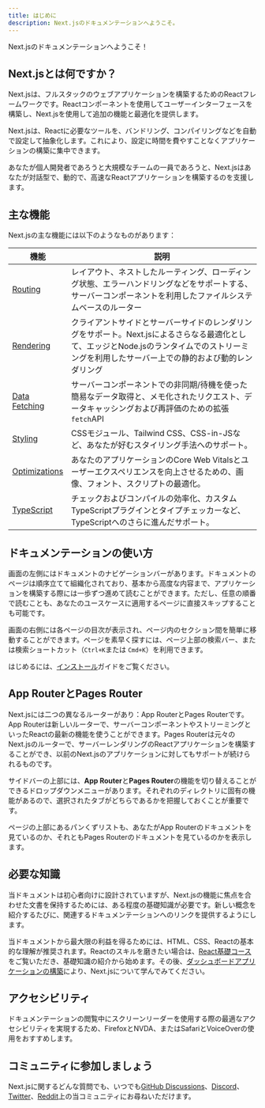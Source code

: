 ```yaml
---
title: はじめに
description: Next.jsのドキュメンテーションへようこそ。
---
```


Next.jsのドキュメンテーションへようこそ！

## Next.jsとは何ですか？

Next.jsは、フルスタックのウェブアプリケーションを構築するためのReactフレームワークです。Reactコンポーネントを使用してユーザーインターフェースを構築し、Next.jsを使用して追加の機能と最適化を提供します。

Next.jsは、Reactに必要なツールを、バンドリング、コンパイリングなどを自動で設定して抽象化します。これにより、設定に時間を費やすことなくアプリケーションの構築に集中できます。

あなたが個人開発者であろうと大規模なチームの一員であろうと、Next.jsはあなたが対話型で、動的で、高速なReactアプリケーションを構築するのを支援します。

## 主な機能

Next.jsの主な機能には以下のようなものがあります：

| 機能                                                                  | 説明                                                                                                                                                                                                |
| ---------------------------------------------------------------------- | --------------------------------------------------------------------------------------------------------------------------------------------------------------------------------------------------- |
| [Routing](/docs/app-router/building-your-application/routing)          | レイアウト、ネストしたルーティング、ローディング状態、エラーハンドリングなどをサポートする、サーバーコンポーネントを利用したファイルシステムベースのルーター                                          |
| [Rendering](/docs/app-router/building-your-application/rendering)      | クライアントサイドとサーバーサイドのレンダリングをサポート。Next.jsによるさらなる最適化として、エッジとNode.jsのランタイムでのストリーミングを利用したサーバー上での静的および動的レンダリング |
| [Data Fetching](/docs/app-router/building-your-application/data-fetching) | サーバーコンポーネントでの非同期/待機を使った簡易なデータ取得と、メモ化されたリクエスト、データキャッシングおよび再評価のための拡張`fetch`API                                                     |
| [Styling](/docs/app-router/building-your-application/styling)          | CSSモジュール、Tailwind CSS、CSS-in-JSなど、あなたが好むスタイリング手法へのサポート。                                                                                                                |
| [Optimizations](/docs/app-router/building-your-application/optimizing) | あなたのアプリケーションのCore Web Vitalsとユーザーエクスペリエンスを向上させるための、画像、フォント、スクリプトの最適化。                                                                          |
| [TypeScript](/docs/app-router/building-your-application/configuring/typescript) | チェックおよびコンパイルの効率化、カスタムTypeScriptプラグインとタイプチェッカーなど、TypeScriptへのさらに進んだサポート。                                                                            |

## ドキュメンテーションの使い方

画面の左側にはドキュメントのナビゲーションバーがあります。ドキュメントのページは順序立てて組織化されており、基本から高度な内容まで、アプリケーションを構築する際には一歩ずつ進めて読むことができます。ただし、任意の順番で読むことも、あなたのユースケースに適用するページに直接スキップすることも可能です。

画面の右側には各ページの目次が表示され、ページ内のセクション間を簡単に移動することができます。ページを素早く探すには、ページ上部の検索バー、または検索ショートカット（`Ctrl+K`または `Cmd+K`）を利用できます。

はじめるには、[インストール](/docs/getting-started/installation)ガイドをご覧ください。

## App RouterとPages Router

Next.jsには二つの異なるルーターがあり：App RouterとPages Routerです。App Routerは新しいルーターで、サーバーコンポーネントやストリーミングといったReactの最新の機能を使うことができます。Pages Routerは元々のNext.jsのルーターで、サーバーレンダリングのReactアプリケーションを構築することができ、以前のNext.jsのアプリケーションに対してもサポートが続けられるものです。

サイドバーの上部には、**App Router**と**Pages Router**の機能を切り替えることができるドロップダウンメニューがあります。それぞれのディレクトリに固有の機能があるので、選択されたタブがどちらであるかを把握しておくことが重要です。

ページの上部にあるパンくずリストも、あなたがApp Routerのドキュメントを見ているのか、それともPages Routerのドキュメントを見ているのかを表示します。

## 必要な知識

当ドキュメントは初心者向けに設計されていますが、Next.jsの機能に焦点を合わせた文書を保持するためには、ある程度の基礎知識が必要です。新しい概念を紹介するたびに、関連するドキュメンテーションへのリンクを提供するようにします。

当ドキュメントから最大限の利益を得るためには、HTML、CSS、Reactの基本的な理解が推奨されます。Reactのスキルを磨きたい場合は、[React基礎コース](/learn/react-foundations)をご覧いただき、基礎知識の紹介から始めます。その後、[ダッシュボードアプリケーションの構築](/learn/dashboard-app)により、Next.jsについて学んでみてください。

## アクセシビリティ

ドキュメンテーションの閲覧中にスクリーンリーダーを使用する際の最適なアクセシビリティを実現するため、FirefoxとNVDA、またはSafariとVoiceOverの使用をおすすめします。

## コミュニティに参加しましょう

Next.jsに関するどんな質問でも、いつでも[GitHub Discussions](https://github.com/vercel/next.js/discussions)、[Discord](https://discord.com/invite/bUG2bvbtHy)、[Twitter](https://x.com/nextjs)、[Reddit](https://www.reddit.com/r/nextjs)上の当コミュニティにお尋ねいただけます。